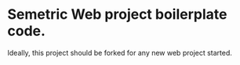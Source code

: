 # Semetric Web project boilerplate code.
Ideally, this project should be forked for any new web project started.